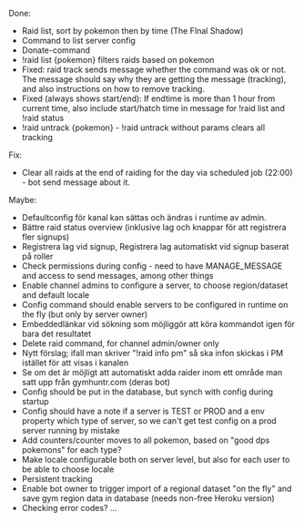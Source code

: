 Done:

* Raid list, sort by pokemon then by time (The FInal Shadow)
* Command to list server config
* Donate-command
* !raid list {pokemon} filters raids based on pokemon
* Fixed: raid track sends message whether the command was ok or not. The message should say why they
are getting the message (tracking), and also instructions on how to remove tracking.
* Fixed (always shows start/end): If endtime is more than 1 hour from current time, 
also include start/hatch time in message for !raid list and !raid status
* !raid untrack {pokemon} - !raid untrack without params clears all tracking

Fix:

* Clear all raids at the end of raiding for the day via scheduled job (22:00) - bot send message about it.

Maybe:

* Defaultconfig för kanal kan sättas och ändras i runtime av admin.
* Bättre raid status overview (inklusive lag och knappar för att registrera fler signups)
* Registrera lag vid signup, Registrera lag automatiskt vid signup baserat på roller
* Check permissions during config - need to have MANAGE_MESSAGE and access to send messages, among other things
* Enable channel admins to configure a server, to choose region/dataset and default locale
* Config command should enable servers to be configured in runtime on the fly (but only by server owner)
* Embeddedlänkar vid sökning som möjliggör att köra kommandot igen för bara det resultatet
* Delete raid command, for channel admin/owner only
* Nytt förslag; ifall man skriver "!raid info pm" så ska infon skickas i PM istället för att visas i kanalen
* Se om det är möjligt att automatiskt adda raider inom ett område man satt upp från gymhuntr.com (deras bot)
* Config should be put in the database, but synch with config during startup
* Config should have a note if a server is TEST or PROD and a env property which type of server,
so we can't get test config on a prod server running by mistake
* Add counters/counter moves to all pokemon, based on "good dps pokemons" for each type?
* Make locale configurable both on server level, but also for each user to be able to choose locale
* Persistent tracking
* Enable bot owner to trigger import of a regional dataset "on the fly" and save gym region data in database 
(needs non-free Heroku version)
* Checking error codes?
...
